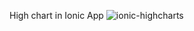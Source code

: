 High chart in Ionic App
![ionic-highcharts](https://user-images.githubusercontent.com/15173289/60507006-c7331100-9ce4-11e9-8f49-06c0dc5e2790.PNG)
